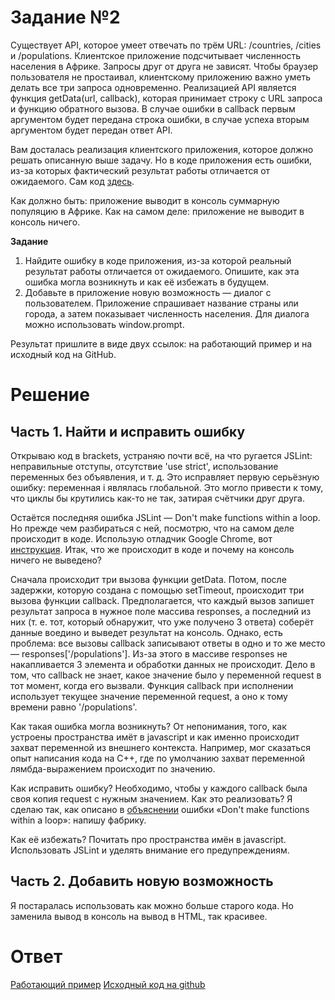 Задание №2
==========

Существует API, которое умеет отвечать по трём URL: /countries, /cities и /populations. Клиентское приложение подсчитывает численность населения в Африке. Запросы друг от друга не зависят. Чтобы браузер пользователя не простаивал, клиентскому приложению важно уметь делать все три запроса одновременно. Реализацией API является функция getData(url, callback), которая принимает строку с URL запроса и функцию обратного вызова. В случае ошибки в callback первым аргументом будет передана строка ошибки, в случае успеха вторым аргументом будет передан ответ API.

Вам досталась реализация клиентского приложения, которое должно решать описанную выше задачу. Но в коде приложения есть ошибки, из-за которых фактический результат работы отличается от ожидаемого. Сам код [здесь](https://gist.github.com/verkholantsev/4d14ce053b009dac1225).

Как должно быть: приложение выводит в консоль суммарную популяцию в Африке.
Как на самом деле: приложение не выводит в консоль ничего.

**Задание**

1. Найдите ошибку в коде приложения, из-за которой реальный результат работы отличается от ожидаемого. Опишите, как эта ошибка могла возникнуть и как её избежать в будущем.
2. Добавьте в приложение новую возможность — диалог с пользователем. Приложение спрашивает название страны или города, а затем показывает численность населения. Для диалога можно использовать window.prompt.

Результат пришлите в виде двух ссылок: на работающий пример и на исходный код на GitHub.


Решение
=======

Часть 1. Найти и исправить ошибку
---------------------------------

Открываю код в brackets, устраняю почти всё, на что ругается JSLint: неправильные отступы, отсутствие 'use strict', использование переменных без объявления, и т. д. Это исправляет первую серьёзную ошибку: переменная i являлась глобальной. Это могло привести к тому, что циклы бы крутились как-то не так, затирая счётчики друг друга.

Остаётся последняя ошибка JSLint — Don't make functions within a loop. Но прежде чем разбираться с ней, посмотрю, что на самом деле происходит в коде. Использую отладчик Google Chrome, вот [инструкция](https://learn.javascript.ru/debugging-chrome). Итак, что же происходит в коде и почему на консоль ничего не выведено?

Сначала происходит три вызова функции getData. Потом, после задержки, которую создана с помощью setTimeout, происходит три вызова функции callback. Предполагается, что каждый вызов запишет результат запроса в нужное поле массива responses, а последний из них (т. е. тот, который обнаружит, что уже получено 3 ответа) соберёт данные воедино и выведет результат на консоль. Однако, есть проблема: все вызовы callback записывают ответы в одно и то же место — responses['/populations']. Из-за этого в массиве responses не накапливается 3 элемента и обработки данных не происходит. Дело в том, что callback не знает, какое значение было у переменной request в тот момент, когда его вызвали. Функция callback при исполнении использует текущее значение переменной request, а оно к тому времени равно '/populations'.

Как такая ошибка могла возникнуть? От непонимания, того, как устроены пространства имёт в javascript и как именно происходит захват переменной из внешнего контекста. Например, мог сказаться опыт написания кода на C++, где по умолчанию захват переменной лямбда-выражением происходит по значению.

Как исправить ошибку? Необходимо, чтобы у каждого callback была своя копия request с нужным значением. Как это реализовать? Я сделаю так, как описано в [объяснении](http://jslinterrors.com/dont-make-functions-within-a-loop) ошибки «Don't make functions within a loop»: напишу фабрику.

Как её избежать? Почитать про пространства имён в javascript. Использовать JSLint и уделять внимание его предупреждениям.

Часть 2. Добавить новую возможность
-----------------------------------

Я постаралась использовать как можно больше старого кода. Но заменила вывод в консоль на вывод в HTML, так красивее.

Ответ
=====

[Работающий пример](http://oktosha.github.io/shri2015/task2/)
[Исходный код на github](https://github.com/Oktosha/shri2015/blob/gh-pages/task2/index.html)
